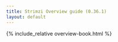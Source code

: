 ```yaml
---
title: Strimzi Overview guide (0.36.1)
layout: default
---
```


{% include_relative overview-book.html %}
